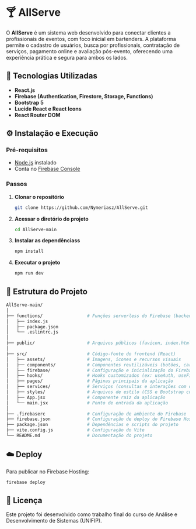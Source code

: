 # 🍸 AllServe

O **AllServe** é um sistema web desenvolvido para conectar clientes a profissionais de eventos, com foco inicial em bartenders.
A plataforma permite o cadastro de usuários, busca por profissionais, contratação de serviços, pagamento online e avaliação pós-evento, oferecendo uma experiência prática e segura para ambos os lados.


## 🚀 Tecnologias Utilizadas

- **React.js**  
- **Firebase (Authentication, Firestore, Storage, Functions)**  
- **Bootstrap 5**  
- **Lucide React e React Icons**  
- **React Router DOM**  


## ⚙️ Instalação e Execução

### Pré-requisitos
- [Node.js](https://nodejs.org/) instalado  
- Conta no [Firebase Console](https://console.firebase.google.com/)

### Passos

1. **Clonar o repositório**
   ```bash
   git clone https://github.com/Nymeriasz/AllServe.git

2. **Acessar o diretório do projeto**
   ```bash
   cd AllServe-main

3. **Instalar as dependênciass**
   ```bash
   npm install

4. **Executar o projeto**
   ```bash
   npm run dev


## 📁 Estrutura do Projeto
```bash
AllServe-main/
│
├── functions/                 # Funções serverless do Firebase (backend)
│   ├── index.js
│   ├── package.json
│   └── .eslintrc.js
│
├── public/                    # Arquivos públicos (favicon, index.html, imagens globais)
│
├── src/                       # Código-fonte do frontend (React)
│   ├── assets/                # Imagens, ícones e recursos visuais
│   ├── components/            # Componentes reutilizáveis (botões, cards, navbar, etc.)
│   ├── firebase/              # Configuração e inicialização do Firebase
│   ├── hooks/                 # Hooks customizados (ex: useAuth, useFirestore)
│   ├── pages/                 # Páginas principais da aplicação
│   ├── services/              # Serviços (consultas e interações com o Firebase)
│   ├── styles/                # Arquivos de estilo (CSS e Bootstrap customizado)
│   ├── App.jsx                # Componente raiz da aplicação
│   └── main.jsx               # Ponto de entrada da aplicação
│
├── .firebaserc                # Configuração de ambiente do Firebase
├── firebase.json              # Configuração de deploy do Firebase Hosting
├── package.json               # Dependências e scripts do projeto
├── vite.config.js             # Configuração do Vite
└── README.md                  # Documentação do projeto

```


## ☁️ Deploy
Para publicar no Firebase Hosting:
```bash
firebase deploy
```


## 📄 Licença
Este projeto foi desenvolvido como trabalho final do curso de Análise e Desenvolvimento de Sistemas (UNIFIP).
